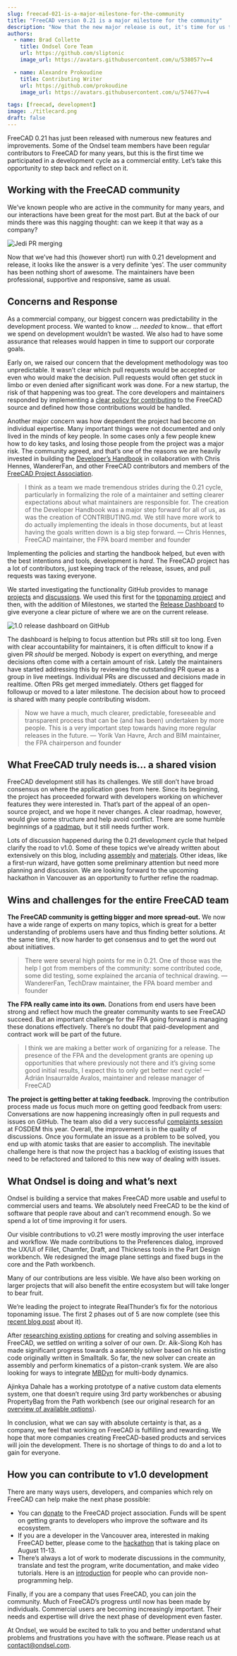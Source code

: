 ```yaml
---
slug: freecad-021-is-a-major-milestone-for-the-community
title: "FreeCAD version 0.21 is a major milestone for the community"
description: "Now that the new major release is out, it's time for us to reflect on our experience participating in a FreeCAD development cycle as a business."
authors:
  - name: Brad Collette
    title: Ondsel Core Team
    url: https://github.com/sliptonic
    image_url: https://avatars.githubusercontent.com/u/538057?v=4

  - name: Alexandre Prokoudine
    title: Contributing Writer
    url: https://github.com/prokoudine
    image_url: https://avatars.githubusercontent.com/u/57467?v=4

tags: [freecad, development]
image: ./titlecard.png
draft: false
---
```


FreeCAD 0.21 has just been released with numerous new features and improvements. Some of the Ondsel team members have been regular contributors to FreeCAD for many years, but this is the first time we participated in a development cycle as a commercial entity. Let’s take this opportunity to step back and reflect on it.

<!-- truncate -->

## Working with the FreeCAD community

We’ve known people who are active in the community for many years, and our interactions have been great for the most part. But at the back of our minds there was this nagging thought: can we keep it that way as a company?



![Jedi PR merging](sw-meme.webp)

Now that we’ve had this (however short) run with 0.21 development and release, it looks like the answer is a very definite ‘yes’. The user community has been nothing short of awesome. The maintainers have been professional, supportive and responsive, same as usual.

## Concerns and Response

As a commercial company, our biggest concern was predictability in the development process.  We wanted to know … _needed_ to know… that effort we spend on development wouldn’t be wasted. We also had to have some assurance that releases would happen in time to support our corporate goals. 

Early on, we raised our concern that the development methodology was too unpredictable.  It wasn’t clear which pull requests would be accepted or even who would make the decision. Pull requests would often get stuck in limbo or even denied after significant work was done. For a new startup, the risk of that happening was too great. The core developers and maintainers responded by implementing a [clear policy for contributing](https://github.com/FreeCAD/FreeCAD/blob/master/CONTRIBUTING.md) to the FreeCAD source and defined how those contributions would be handled.

Another major concern was how dependent the project had become on individual expertise.  Many important things were not documented and only lived in the minds of key people. In some cases only a few people knew how to do key tasks, and losing those people from the project was a major risk. The community agreed, and that’s one of the reasons we are heavily invested in building the [Developer’s Handbook](https://freecad.github.io/DevelopersHandbook/) in collaboration with Chris Hennes, WandererFan, and other FreeCAD contributors and members of the [FreeCAD Project Association](https://fpa.freecad.org/).

> I think as a team we made tremendous strides during the 0.21 cycle, particularly in formalizing the role of a maintainer and setting clearer expectations about what maintainers are responsible for. The creation of the Developer Handbook was a major step forward for all of us, as was the creation of CONTRIBUTING.md. We still have more work to do actually implementing the ideals in those documents, but at least having the goals written down is a big step forward. — Chris Hennes, FreeCAD maintainer, the FPA board member and founder

Implementing the policies and starting the handbook helped, but even with the best intentions and tools, development is _hard_. The FreeCAD project has a lot of contributors, just keeping track of the release, issues, and pull requests was taxing everyone.  

We started investigating the functionality GitHub provides to manage [projects](https://docs.github.com/en/issues/planning-and-tracking-with-projects/learning-about-projects/about-projects) and [discussions](https://docs.github.com/en/discussions).  We used this first for the [toponaming project](https://github.com/orgs/FreeCAD/projects/2) and then, with the addition of Milestones, we started the [Release Dashboard](https://github.com/orgs/FreeCAD/projects/4) to give everyone a clear picture of where we are on the current release.



![1.0 release dashboard on GitHub](release-dashboard.webp)

The dashboard is helping to focus attention but PRs still sit too long.  Even with clear accountability for maintainers, it is often difficult to know if a given PR _should_ be merged. Nobody is expert on everything, and merge decisions often come with a certain amount of risk. Lately the maintainers have started addressing this by reviewing the outstanding PR queue as a group in live meetings. Individual PRs are discussed and decisions made in realtime. Often PRs get merged immediately. Others get flagged for followup or moved to a later milestone. The decision about how to proceed is shared with many people contributing wisdom.  

> Now we have a much, much clearer, predictable, foreseeable and transparent process that can be (and has been) undertaken by more people. This is a very important step towards having more regular releases in the future. — Yorik Van Havre, Arch and BIM maintainer, the FPA chairperson and founder

## What FreeCAD truly needs is… a shared vision

FreeCAD development still has its challenges. We still don’t have broad consensus on where the application goes from here. Since its beginning, the project has proceeded forward with developers working on whichever features they were interested in. That’s part of the appeal of an open-source project, and we hope it never changes. A clear roadmap, however, would give some structure and help avoid conflict. There are some humble beginnings of a [roadmap](https://freecad.github.io/DevelopersHandbook/roadmap/), but it still needs further work.

Lots of discussion happened during the 0.21 development cycle that helped clarify the road to v1.0. Some of these topics we’ve already written about extensively on this blog, including [assembly](https://ondsel.com/blog/default-assembly-workbench-7/) and [materials](https://ondsel.com/blog/freecad-needs-a-better-materials-system/). Other ideas, like a first-run wizard, have gotten some preliminary attention but need more planning and discussion. We are looking forward to the upcoming hackathon in Vancouver as an opportunity to further refine the roadmap.

## Wins and challenges for the entire FreeCAD team

**The FreeCAD community is getting bigger and more spread-out.** We now have a wide range of experts on many topics, which is great for a better understanding of problems users have and thus finding better solutions. At the same time, it’s now harder to get consensus and to get the word out about initiatives.

> There were several high points for me in 0.21. One of those was the help I got from members of the community: some contributed code, some did testing, some explained the arcania of technical drawing. — WandererFan, TechDraw maintainer, the FPA board member and founder

**The FPA really came into its own.** Donations from end users have been strong and reflect how much the greater community wants to see FreeCAD succeed. But an important challenge for the FPA going forward is managing these donations effectively. There’s no doubt that paid-development and contract work will be part of the future.

> I think we are making a better work of organizing for a release. The presence of the FPA and the development grants are opening up opportunities that where previously not there and it’s giving some good initial results, I expect this to only get better next cycle! — Adrián Insaurralde Avalos, maintainer and release manager of FreeCAD

**The project is getting better at taking feedback.** Improving the contribution process made us focus much more on getting good feedback from users: Conversations are now happening increasingly often in pull requests and issues on GitHub. The team also did a very successful [complaints session](https://forum.freecad.org/viewtopic.php?p=658200#p658200) at FOSDEM this year. Overall, the improvement is in the quality of discussions. Once you formulate an issue as a problem to be solved, you end up with atomic tasks that are easier to accomplish. The inevitable challenge here is that now the project has a backlog of existing issues that need to be refactored and tailored to this new way of dealing with issues.

## What Ondsel is doing and what’s next

Ondsel is building a service that makes FreeCAD more usable and useful to commercial users and teams.  We absolutely need FreeCAD to be the kind of software that people rave about and can’t recommend enough. So we spend a lot of time improving it for users.

Our visible contributions to v0.21 were mostly improving the user interface and workflow.  We made contributions to the Preferences dialog, improved the UX/UI of Fillet, Chamfer, Draft, and Thickness tools in the Part Design workbench. We redesigned the image plane settings and fixed bugs in the core and the Path workbench.

Many of our contributions are less visible.  We have also been working on larger projects that will also benefit the entire ecosystem but will take longer to bear fruit.

We’re leading the project to integrate RealThunder’s fix for the notorious toponaming issue. The first 2 phases out of 5 are now complete (see this [recent blog post](https://ondsel.com/blog/milestone-toponaming-fix-phase-2-done) about it).

After [researching existing options](https://ondsel.com/blog/default-assembly-workbench-7) for creating and solving assemblies in FreeCAD, we settled on writing a solver of our own. Dr. Aik-Siong Koh has made significant progress towards a assembly solver based on his existing code originally written in Smalltalk. So far, the new solver can create an assembly and perform kinematics of a piston-crank system. We are also looking for ways to integrate [MBDyn](https://www.mbdyn.org/) for multi-body dynamics.

Ajinkya Dahale has a working prototype of a native custom data elements system, one that doesn’t require using 3rd party workbenches or abusing PropertyBag from the Path workbench (see our original research for an [overview of available options](https://ondsel.com/blog/build-system-for-custom-data-elements)).

In conclusion, what we can say with absolute certainty is that, as a company, we feel that working on FreeCAD is fulfilling and rewarding. We hope that more companies creating FreeCAD-based products and services will join the development. There is no shortage of things to do and a lot to gain for everyone.

## How you can contribute to v1.0 development

There are many ways users, developers, and companies which rely on FreeCAD can help make the next phase possible: 

- You can [donate](https://fpa.freecad.org/#donations) to the FreeCAD project association. Funds will be spent on getting grants to developers who improve the software and its ecosystem.
- If you are a developer in the Vancouver area, interested in making FreeCAD better, please come to the [hackathon](https://blog.freecad.org/2023/05/24/freecad-hackathon-11-13-august-2023/) that is taking place on August 11-13.
- There’s always a lot of work to moderate discussions in the community, translate and test the program, write documentation, and make video tutorials. Here is an [introduction](https://wiki.freecad.org/Help_FreeCAD) for people who can provide non-programming help.

Finally, if you are a company that uses FreeCAD, you can join the community. Much of FreeCAD’s progress until now has been made by individuals. Commercial users are becoming increasingly important. Their needs and expertise will drive the next phase of development even faster.

At Ondsel, we  would be excited to talk to you and better understand what problems and frustrations you have with the software. Please reach us at contact@ondsel.com.
